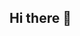 ## Hi there 👋

<!--
**MehmetMSahin/MehmetMSahin** is a ✨ _special_ ✨ repository because its `README.md` (this file) appears on your GitHub profile.

Here are some ideas to get you started:

- 🔭 I’m currently working on the Zeno ARG (alternate reality game) and prepearing for my final year at QMUL (Queen Mary the University of London).
- 🌱 I’m currently learning Website Development, autogen and arg making 
- 👯 I’m looking to collaborate on open source content, Hackatons, AI and Game Development
- 🤔 I’m looking for help with website design and AI agents
- 💬 Ask me about AI agents, Zeno ARG or my uni.
- 📫 How to reach me: https://www.linkedin.com/in/mehmet-%C5%9Fahin-b33193215/
- 😄 Pronouns: He/Him
- ⚡ Fun fact: Doing 30 minutes of high intensity intreval training (HIIT) means that your body needs an additional 800ml of water intake.  
-->
